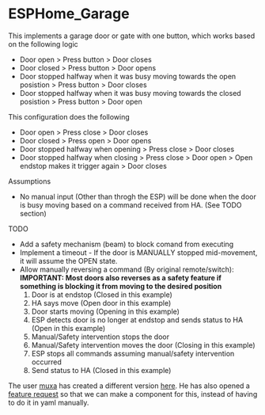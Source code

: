 # ESPHome_Garage

This implements a garage door or gate with one button, which works based on the following logic
 - Door open > Press button > Door closes
 - Door closed > Press button > Door opens
 - Door stopped halfway when it was busy moving towards the open posistion > Press button > Door closes
 - Door stopped halfway when it was busy moving towards the closed posistion > Press button > Door open

This configuration does the following
 - Door open > Press close > Door closes
 - Door closed > Press open > Door opens
 - Door stopped halfway when opening > Press close > Door closes
 - Door stopped halfway when closing > Press close > Door open > Open endstop makes it trigger again > Door closes

Assumptions
  - No manual input (Other than throgh the ESP) will be done when the door is busy moving based on a command received from HA. (See TODO section)

TODO
 - Add a safety mechanism (beam) to block comand from executing
 - Implement a timeout - If the door is MANUALLY stopped mid-movement, it will assume the OPEN state.
 - Allow manually reversing a command (By original remote/switch):
   **IMPORTANT: Most doors also reverses as a safety feature if something is blocking it from moving to the desired position**
   1. Door is at endstop (Closed in this example)
   2. HA says move (Open door in this example)
   3. Door starts moving (Opening in this example)
   4. ESP detects door is no longer at endstop and sends status to HA (Open in this example)
   5. Manual/Safety intervention stops the door
   6. Manual/Safety intervention moves the door (Closing in this example)
   7. ESP stops all commands assuming manual/safety intervention occurred
   8. Send status to HA (Closed in this example)
 

The user [muxa](https://github.com/muxa) has created a different version [here](https://gist.github.com/muxa/9d0b1be8ea7c3daed5a0d4f0db058e4f).
He has also opened a [feature request](https://github.com/esphome/feature-requests/issues/1268) so that we can make a component for this, instead of having to do it in yaml manually.
